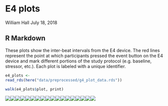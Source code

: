 E4 plots
================
William Hall
July 18, 2018

R Markdown
----------

These plots show the inter-beat intervals from the E4 device. The red lines represent the point at which participants pressed the event button on the E4 device and mark different portions of the study protocol (e.g. baseline, stressor, etc.). Each plot is labeled with a unique identifier.

``` r
e4_plots <- 
read_rds(here("data/preprocessed/g4_plot_data.rds"))

walk(e4_plots$plot, print)
```

![](e4_plots_files/figure-markdown_github/plot%20e4%20data-1.png)![](e4_plots_files/figure-markdown_github/plot%20e4%20data-2.png)![](e4_plots_files/figure-markdown_github/plot%20e4%20data-3.png)![](e4_plots_files/figure-markdown_github/plot%20e4%20data-4.png)![](e4_plots_files/figure-markdown_github/plot%20e4%20data-5.png)![](e4_plots_files/figure-markdown_github/plot%20e4%20data-6.png)![](e4_plots_files/figure-markdown_github/plot%20e4%20data-7.png)![](e4_plots_files/figure-markdown_github/plot%20e4%20data-8.png)![](e4_plots_files/figure-markdown_github/plot%20e4%20data-9.png)![](e4_plots_files/figure-markdown_github/plot%20e4%20data-10.png)![](e4_plots_files/figure-markdown_github/plot%20e4%20data-11.png)![](e4_plots_files/figure-markdown_github/plot%20e4%20data-12.png)![](e4_plots_files/figure-markdown_github/plot%20e4%20data-13.png)![](e4_plots_files/figure-markdown_github/plot%20e4%20data-14.png)![](e4_plots_files/figure-markdown_github/plot%20e4%20data-15.png)![](e4_plots_files/figure-markdown_github/plot%20e4%20data-16.png)![](e4_plots_files/figure-markdown_github/plot%20e4%20data-17.png)![](e4_plots_files/figure-markdown_github/plot%20e4%20data-18.png)
